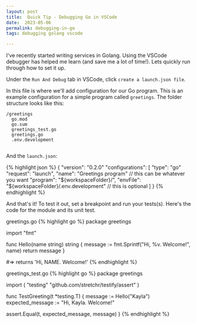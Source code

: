 ```yaml
---
layout: post
title:  Quick Tip - Debugging Go in VSCode
date:  2023-05-06
permalink: debugging-in-go
tags: debugging golang vscode

---
```


I've recently started writing services in Golang. Using the VSCode debugger has helped me learn (and save me a lot of time!). Lets quickly run through how to set it up.

Under the `Run And Debug` tab in VSCode, click `create a launch.json file`.

In this file is where we'll add configuration for our Go program. This is an example configuration for a simple program called `greetings`. The folder structure looks like this:

```
/greetings
  go.mod
  go.sum
  greetings_test.go
  greetings.go
  .env.development
  
```
And the `launch.json`:

{% highlight json %}
{
  "version": "0.2.0"
  "configurations": [
    "type": "go"
    "request": "launch",
    "name": "Greetings program" // this can be whatever you want
    "program": "${workspaceFolder}/",
    "envFile": "${workspaceFolder}/.env.development" // this is optional
  ]
}
{% endhighlight %}

And that's it! To test it out, set a breakpoint and run your tests(s). Here's the code for the module and its unit test.

greetings.go
{% highlight go %}
package greetings

import "fmt"

func Hello(name string) string {
	message := fmt.Sprintf("Hi, %v. Welcome!", name)
	return message
}

#=> returns 'Hi, NAME. Welcome!'
{% endhighlight %}

greetings_test.go
{% highlight go %}
package greetings

import (
	"testing"
	"github.com/stretchr/testify/assert"
)

func TestGreeting(t *testing.T) {
	message := Hello("Kayla")
	expected_message := "Hi, Kayla. Welcome!"
	
  assert.Equal(t, expected_message, message)
}
{% endhighlight %}
